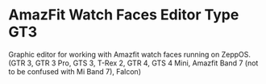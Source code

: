 # AmazFit Watch Faces Editor Type GT3
Graphic editor for working with Amazfit watch faces running on ZeppOS. (GTR 3, GTR 3 Pro, GTS 3, T-Rex 2, GTR 4, GTS 4 Mini, Amazfit Band 7 (not to be confused with Mi Band 7), Falcon)
